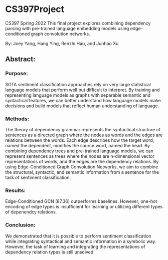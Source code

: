 # CS397Project
CS397 Spring 2022
This final project explores combining dependency parsing with pre-trained language embedding models using edge-conditioned graph convolution networks.

By: Joey Yang, Hang Ying, Renzhi Hao, and Junhao Xu

## Abstract:

### Purpose:
SOTA sentiment classification approaches rely on very large statistical language models that perform well but difficult to interpret. By training and representing language models as graphs with separable semantic and syntactical features, we can better understand how language models make decisions and build models that reflect human understanding of language. 

### Methods:
The theory of dependency grammar represents the syntactical structure of sentences as a directed graph where the nodes as words and the edges are relations between the words. Each edge describes how the target word, named the dependent, modifies the source word, named the head. By combining dependency trees and pre-trained language models, we can represent sentences as trees where the nodes are n-dimensional vector representations of words, and the edges are the dependency relations. By using Edge-Conditioned Graph Convolution Networks, we aim to combine the structural, syntactic, and semantic information from a sentence for the task of sentiment classification. 

### Results:
Edge-Conditioned GCN (87.36) outperforms baselines. However, one-hot encoding of edge types is insufficient for learning or utilizing different types of depenendcy relations.


### Conclusion:
We demonstrated that it is possible to perform sentiment classification while integrating syntactical and semantic information in a symbolic way. However, the task of learning and integrating the representations of dependency relation types is still unsolved.

